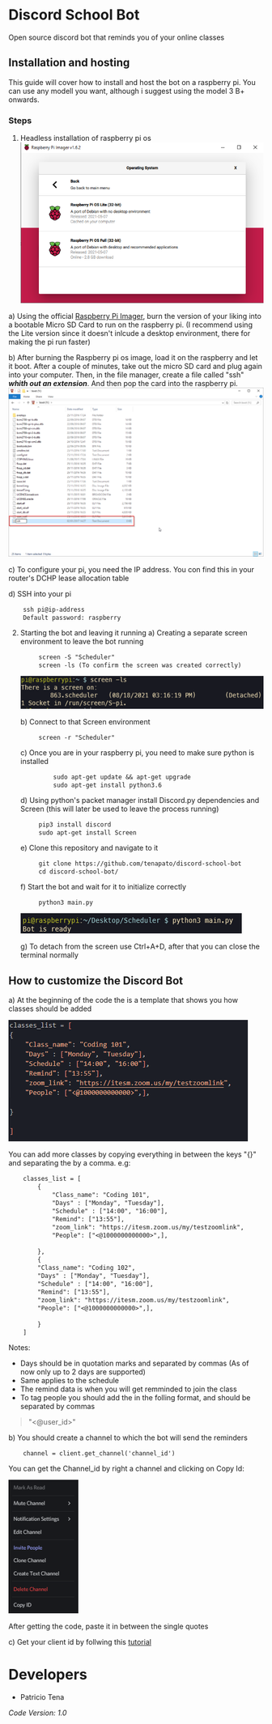 # Discord School Bot

Open source discord bot that reminds you of your online classes

## Installation and hosting

This guide will cover how to install and host the bot on a raspberry pi. You can use any modell you want, although i suggest using the model 3 B+ onwards.

### Steps
1. Headless installation of raspberry pi os
![Raspberry pi imager](/img/img1.PNG)

a) Using the official [Raspberry Pi Imager](https://www.raspberrypi.org/software/), burn the version of your liking into a bootable Micro SD Card to run on the raspberry pi. (I recommend using the Lite version since it doesn't inlcude a desktop environment, there for making the pi run faster)

b) After burning the Raspberry pi os image, load it on the raspberry and let it boot. After a couple of minutes, take out the micro SD card and plug again into your computer. Then, in the file manager, create a file called "ssh" ***whith out an extension***. And then pop the card into the raspberry pi.
![SSH File](/img/img2.png)

c) To configure your pi, you need the IP address. You con find this in your router's DCHP lease allocation table

d) SSH into your pi

        ssh pi@ip-address
        Default password: raspberry
2. Starting the bot and leaving it running
    a) Creating a separate screen environment to leave the bot running

            screen -S "Scheduler"
            screen -ls (To confirm the screen was created correctly)
    ![Bot start](/img/img4.PNG)


    b) Connect to that Screen environment

            screen -r "Scheduler"

    c) Once you are in your raspberry pi, you need to make sure python is installed

                sudo apt-get update && apt-get upgrade
                sudo apt-get install python3.6
    d) Using python's packet manager install Discord.py dependencies and Screen (this will later be used to leave the process running)

            pip3 install discord
            sudo apt-get install Screen
    e) Clone this repository and navigate to it 

            git clone https://github.com/tenapato/discord-school-bot
            cd discord-school-bot/
    f) Start the bot and wait for it to initialize correctly

            python3 main.py
    ![Bot start](/img/img3.PNG)

    g) To detach from the screen use Ctrl+A+D, after that you can close the terminal normally
## How to customize the Discord Bot  

a) At the beginning of the code the is a template that shows you how classes should be added

![Class template](/img/img5.PNG)

You can add more classes by copying everything in between the keys "{}" and separating the by a comma. e.g:

        classes_list = [
            {
                "Class_name": "Coding 101",
                "Days" : ["Monday", "Tuesday"],
                "Schedule" : ["14:00", "16:00"],
                "Remind": ["13:55"],
                "zoom_link": "https://itesm.zoom.us/my/testzoomlink",
                "People": ["<@1000000000000>",],

            },
            {
            "Class_name": "Coding 102",
            "Days" : ["Monday", "Tuesday"],
            "Schedule" : ["14:00", "16:00"],
            "Remind": ["13:55"],
            "zoom_link": "https://itesm.zoom.us/my/testzoomlink",
            "People": ["<@1000000000000>",],

            }   
        ]
Notes:
- Days should be in quotation marks and separated by commas (As of now only up to 2 days are supported)
- Same applies to the schedule
- The remind data is when you will get remminded to join the class
- To tag people you should add the in the folling format, and should be separated by commas
> "<@user_id>"

b) You should create a channel to which the bot will send the reminders

        channel = client.get_channel('channel_id')

You can get the Channel_id by right a channel and clicking on Copy Id:

![Class template](/img/img6.PNG)

After getting the code, paste it in between the single quotes

c) Get your client id by follwing this [tutorial](https://discord.com/developers/docs/topics/oauth2)

# Developers

- Patricio Tena

<em>Code Version: 1.0</em>